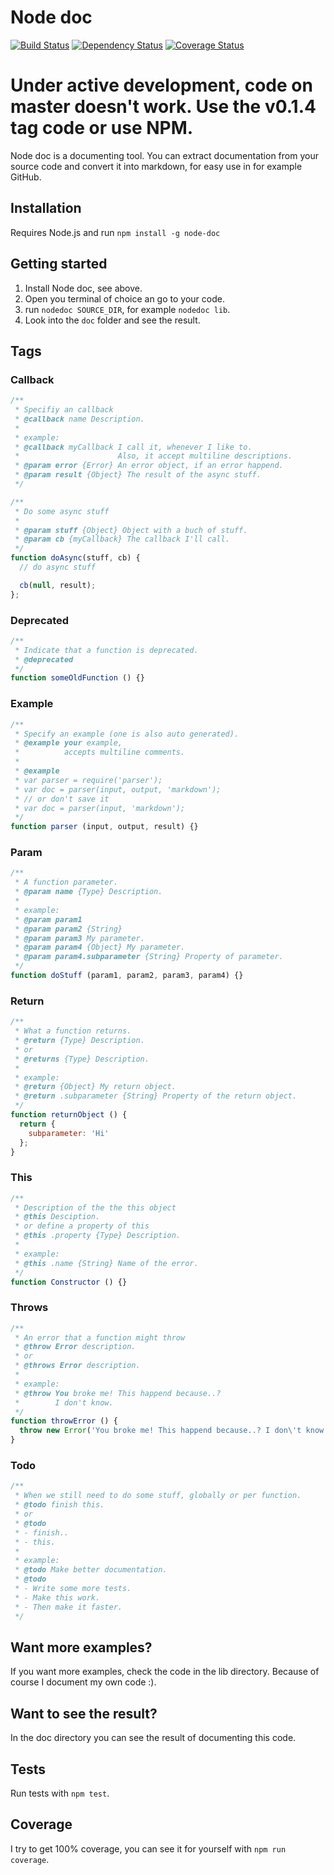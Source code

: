 # Node doc

[![Build Status](https://img.shields.io/travis/Thomasdezeeuw/node-doc.svg)](https://travis-ci.org/Thomasdezeeuw/node-doc)
[![Dependency Status](https://img.shields.io/gemnasium/Thomasdezeeuw/node-doc.svg)](https://gemnasium.com/Thomasdezeeuw/node-doc)
[![Coverage Status](https://img.shields.io/coveralls/Thomasdezeeuw/node-doc.svg)](https://coveralls.io/r/Thomasdezeeuw/node-doc)


# Under active development, code on master doesn't work. Use the v0.1.4 tag code or use NPM.

Node doc is a documenting tool. You can extract documentation from your source code and convert it into markdown, for easy use in for example GitHub.

## Installation

Requires Node.js and run ```npm install -g node-doc```

## Getting started

1. Install Node doc, see above.
2. Open you terminal of choice an go to your code.
2. run ```nodedoc SOURCE_DIR```, for example ```nodedoc lib```.
3. Look into the ```doc``` folder and see the result.

## Tags

### Callback

```js
/**
 * Specifiy an callback
 * @callback name Description.
 *
 * example:
 * @callback myCallback I call it, whenever I like to.
 *                      Also, it accept multiline descriptions.
 * @param error {Error} An error object, if an error happend.
 * @param result {Object} The result of the async stuff.
 */

/**
 * Do some async stuff
 *
 * @param stuff {Object} Object with a buch of stuff.
 * @param cb {myCallback} The callback I'll call.
 */
function doAsync(stuff, cb) {
  // do async stuff

  cb(null, result);
};
```

### Deprecated

```js
/**
 * Indicate that a function is deprecated.
 * @deprecated
 */
function someOldFunction () {}
```

### Example

```js
/**
 * Specify an example (one is also auto generated).
 * @example your example,
 *          accepts multiline comments.
 *
 * @example
 * var parser = require('parser');
 * var doc = parser(input, output, 'markdown');
 * // or don't save it
 * var doc = parser(input, 'markdown');
 */
function parser (input, output, result) {}
```

### Param

```js
/**
 * A function parameter.
 * @param name {Type} Description.
 *
 * example:
 * @param param1
 * @param param2 {String}
 * @param param3 My parameter.
 * @param param4 {Object} My parameter.
 * @param param4.subparameter {String} Property of parameter.
 */
function doStuff (param1, param2, param3, param4) {}
```

### Return

```js
/**
 * What a function returns.
 * @return {Type} Description.
 * or
 * @returns {Type} Description.
 *
 * example:
 * @return {Object} My return object.
 * @return .subparameter {String} Property of the return object.
 */
function returnObject () {
  return {
    subparameter: 'Hi'
  };
}
```

### This

```js
/**
 * Description of the the this object
 * @this Desciption.
 * or define a property of this
 * @this .property {Type} Description.
 *
 * example:
 * @this .name {String} Name of the error.
 */
function Constructor () {}
```

### Throws

```js
/**
 * An error that a function might throw
 * @throw Error description.
 * or
 * @throws Error description.
 *
 * example:
 * @throw You broke me! This happend because..?
 *        I don't know.
 */
function throwError () {
  throw new Error('You broke me! This happend because..? I don\'t know.');
}
```

### Todo

```js
/**
 * When we still need to do some stuff, globally or per function.
 * @todo finish this.
 * or
 * @todo
 * - finish..
 * - this.
 *
 * example:
 * @todo Make better documentation.
 * @todo
 * - Write some more tests.
 * - Make this work.
 * - Then make it faster.
 */
```

## Want more examples?

If you want more examples, check the code in the lib directory. Because of course I document my own code :).

## Want to see the result?

In the doc directory you can see the result of documenting this code.

## Tests

Run tests with ```npm test```.

## Coverage

I try to get 100% coverage, you can see it for yourself with ```npm run coverage```.
